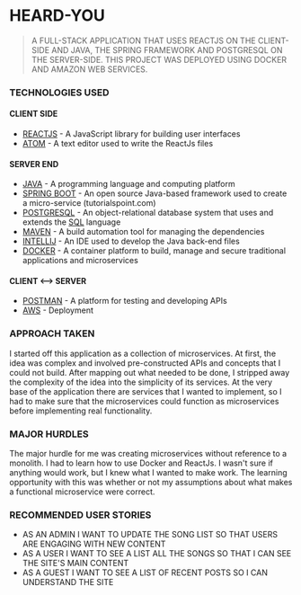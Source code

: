# HEARD-YOU
> A FULL-STACK APPLICATION THAT USES REACTJS ON THE CLIENT-SIDE AND JAVA, THE SPRING FRAMEWORK AND POSTGRESQL ON THE SERVER-SIDE. THIS PROJECT WAS DEPLOYED USING DOCKER AND AMAZON WEB SERVICES.

### TECHNOLOGIES USED
#### CLIENT SIDE
* [REACTJS](https://reactjs.org/) - A JavaScript library for building user interfaces
* [ATOM](https://atom.io) - A text editor used to write the ReactJs files

#### SERVER END
* [JAVA](https://www.java.com/en/) - A programming language and computing platform
* [SPRING BOOT](https://spring.io/projects/spring-boot) - An open source Java-based framework used to create a micro-service (tutorialspoint.com)
* [POSTGRESQL](https://www.postgresql.org) - An object-relational database system that uses and extends the [SQL](https://www.w3schools.com/sql/) language
* [MAVEN](https://maven.apache.org/what-is-maven.html) - A build automation tool for managing the dependencies 
* [INTELLIJ](https://www.jetbrains.com/idea/) - An IDE used to develop the Java back-end files
* [DOCKER](https://www.docker.com/) - A container platform to build, manage and secure traditional applications and microservices

#### CLIENT <--> SERVER
* [POSTMAN](https://www.getpostman.com) - A platform for testing and developing APIs
* [AWS](https://aws.amazon.com/?nc2=h_lg) - Deployment

### APPROACH TAKEN
I started off this application as a collection of microservices. At first, the idea was complex and involved pre-constructed APIs and concepts that I could not build. After mapping out what needed to be done, I stripped away the complexity of the idea into the simplicity of its services. At the very base of the application there are services that I wanted to implement, so I had to make sure that the microservices could function as microservices before implementing real functionality.

### MAJOR HURDLES
The major hurdle for me was creating microservices without reference to a monolith. I had to learn how to use Docker and ReactJs. I wasn't sure if anything would work, but I knew what I wanted to make work. The learning opportunity with this was whether or not my assumptions about what makes a functional microservice were correct. 

### RECOMMENDED USER STORIES
* AS AN ADMIN I WANT TO UPDATE THE SONG LIST SO THAT USERS ARE ENGAGING WITH NEW CONTENT
* AS A USER I WANT TO SEE A LIST ALL THE SONGS SO THAT I CAN SEE THE SITE'S MAIN CONTENT
* AS A GUEST I WANT TO SEE A LIST OF RECENT POSTS SO I CAN UNDERSTAND THE SITE
